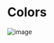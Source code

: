 # Colors

![image](<img width="1440" alt="Снимок экрана 2022-11-14 в 15 47 39" src="https://user-images.githubusercontent.com/107538948/202137350-b6e4ae49-6813-45e8-aa73-9fb794b5d51d.png">
)
